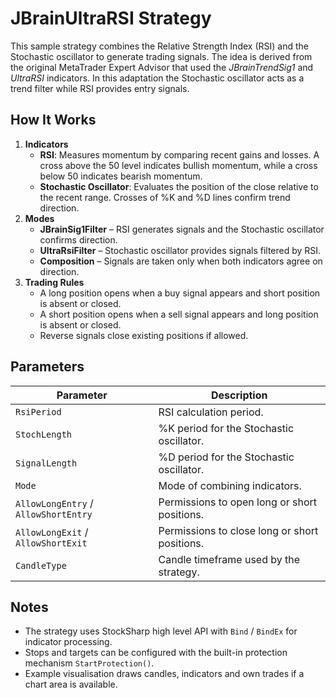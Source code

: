 # JBrainUltraRSI Strategy

This sample strategy combines the Relative Strength Index (RSI) and the Stochastic oscillator to generate trading signals.
The idea is derived from the original MetaTrader Expert Advisor that used the *JBrainTrendSig1* and *UltraRSI* indicators. In this adaptation the Stochastic oscillator acts as a trend filter while RSI provides entry signals.

## How It Works

1. **Indicators**
   - **RSI**: Measures momentum by comparing recent gains and losses. A cross above the 50 level indicates bullish momentum, while a cross below 50 indicates bearish momentum.
   - **Stochastic Oscillator**: Evaluates the position of the close relative to the recent range. Crosses of %K and %D lines confirm trend direction.
2. **Modes**
   - **JBrainSig1Filter** – RSI generates signals and the Stochastic oscillator confirms direction.
   - **UltraRsiFilter** – Stochastic oscillator provides signals filtered by RSI.
   - **Composition** – Signals are taken only when both indicators agree on direction.
3. **Trading Rules**
   - A long position opens when a buy signal appears and short position is absent or closed.
   - A short position opens when a sell signal appears and long position is absent or closed.
   - Reverse signals close existing positions if allowed.

## Parameters

| Parameter | Description |
|-----------|-------------|
| `RsiPeriod` | RSI calculation period. |
| `StochLength` | %K period for the Stochastic oscillator. |
| `SignalLength` | %D period for the Stochastic oscillator. |
| `Mode` | Mode of combining indicators. |
| `AllowLongEntry` / `AllowShortEntry` | Permissions to open long or short positions. |
| `AllowLongExit` / `AllowShortExit` | Permissions to close long or short positions. |
| `CandleType` | Candle timeframe used by the strategy. |

## Notes

- The strategy uses StockSharp high level API with `Bind` / `BindEx` for indicator processing.
- Stops and targets can be configured with the built-in protection mechanism `StartProtection()`.
- Example visualisation draws candles, indicators and own trades if a chart area is available.
